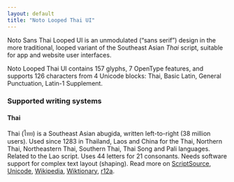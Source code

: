 ```yaml
---
layout: default
title: "Noto Looped Thai UI"
---
```

Noto Sans Thai Looped UI is an unmodulated (“sans serif”) design in the more traditional, looped variant of the Southeast Asian _Thai_ script, suitable for app and website user interfaces. 

Noto Looped Thai UI contains 157 glyphs, 7 OpenType features, and supports 126 characters from 4 Unicode blocks: Thai, Basic Latin, General Punctuation, Latin-1 Supplement.


### Supported writing systems


#### Thai

Thai (<span class='autonym'>ไทย</span>) is a Southeast Asian abugida, written left-to-right (38 million users). Used since 1283 in Thailand, Laos and China for the Thai, Northern Thai, Northeastern Thai, Southern Thai, Thai Song and Pali languages. Related to the Lao script. Uses 44 letters for 21 consonants. Needs software support for complex text layout (shaping). Read more on [ScriptSource](https://scriptsource.org/scr/Thai), [Unicode](https://www.unicode.org/versions/Unicode13.0.0/ch16.pdf#G46485), [Wikipedia](https://en.wikipedia.org/wiki/ISO_15924:Thai), [Wiktionary](https://en.wiktionary.org/wiki/Category:Thai_script), [r12a](https://r12a.github.io/scripts/links?iso=Thai).

